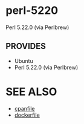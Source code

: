 # perl-5220

Perl 5.22.0 (via Perlbrew)

## PROVIDES

- Ubuntu
- Perl 5.22.0 (via Perlbrew)

# SEE ALSO

- [cpanfile](cpanfile)
- [dockerfile](Dockerfile)
